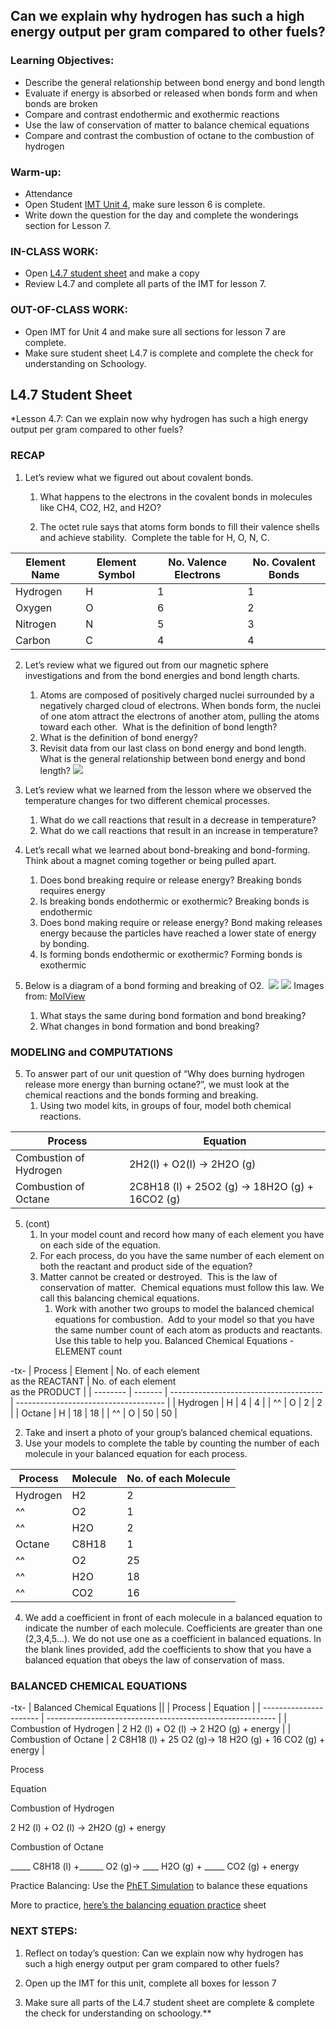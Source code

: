 ## Can we explain why hydrogen has such a high energy output per gram compared to other fuels?

### Learning Objectives:

-   Describe the general relationship between bond energy and bond length
-   Evaluate if energy is absorbed or released when bonds form and when bonds are broken
-   Compare and contrast endothermic and exothermic reactions
-   Use the law of conservation of matter to balance chemical equations
-   Compare and contrast the combustion of octane to the combustion of hydrogen

### Warm-up: 

-   Attendance 
-   Open Student [IMT Unit 4](https://docs.google.com/document/d/1oOD0KgRfL3Oq5ahvuiWuf3WLjWakWEk3/edit?usp=sharing&ouid=102689172288523539314&rtpof=true&sd=true), make sure lesson 6 is complete. 
-   Write down the question for the day and complete the wonderings section for Lesson 7.  

### IN-CLASS WORK:

-   Open [L4.7 student sheet](https://docs.google.com/document/d/1GPUJuldoJHrljNECFzfYR_4sMk4Dqvsb/edit?usp=sharing&ouid=102689172288523539314&rtpof=true&sd=true) and make a copy  
-   Review L4.7 and complete all parts of the IMT for lesson 7.

### OUT-OF-CLASS WORK:

-   Open IMT for Unit 4 and make sure all sections for lesson 7 are complete. 
-   Make sure student sheet L4.7 is complete and complete the check for understanding on Schoology.

## L4.7 Student Sheet

*Lesson 4.7: Can we explain now why hydrogen has such a high energy output per gram compared to other fuels? 

  

### RECAP 

1.  Let’s review what we figured out about covalent bonds. 

	1.  What happens to the electrons in the covalent bonds in molecules like CH4, CO2, H2, and H2O?

	2.  The octet rule says that atoms form bonds to fill their valence shells and achieve stability.  Complete the table for H, O, N, C.

| Element Name | Element Symbol | No. Valence Electrons | No. Covalent Bonds |
| ------------ | -------------- | --------------------- | ------------------ |
| Hydrogen     | H              | 1                     | 1                  |
| Oxygen       | O              | 6                     | 2                  |
| Nitrogen     | N              | 5                     | 3                  |
| Carbon       | C              | 4                     | 4                  |

2.  Let’s review what we figured out from our magnetic sphere investigations and from the bond energies and bond length charts.
    1.  Atoms are composed of positively charged nuclei surrounded by a negatively charged cloud of electrons. When bonds form, the nuclei of one atom attract the electrons of another atom, pulling the atoms toward each other.  What is the definition of bond length?
    2.  What is the definition of bond energy?
    3.  Revisit data from our last class on bond energy and bond length. What is the general relationship between bond energy and bond length?
    ![](https://lh5.googleusercontent.com/q0Noq8QcWbKaVKI19MP1Q5dRde6hFZ5VJIIIq_imUu0XjQcHzZxSgFCzRzF2FYURkyNQOshjRNxp0o9TzzgMMY_oeUDcCUZ889ddprqOQaJP7JD-gB9ub0_kOghLppFqZCHOfgRxJg5l8WWlvZxqnN4welMDycTBYyY19csppNcGSRmeubpn8PWmsHd8ARTuSyI0o7YIMw)  
  
  
  
  
  

3.  Let’s review what we learned from the lesson where we observed the temperature changes for two different chemical processes.
    1.  What do we call reactions that result in a decrease in temperature?
    2.  What do we call reactions that result in an increase in temperature?
    

  

4.  Let’s recall what we learned about bond-breaking and bond-forming.  Think about a magnet coming together or being pulled apart.
	1.  Does bond breaking require or release energy?
		Breaking bonds requires energy
	2.  Is breaking bonds endothermic or exothermic?
		Breaking bonds is endothermic
	3.  Does bond making require or release energy?
		Bond making releases energy because the particles have reached a lower state of energy by bonding.
	4.  Is forming bonds endothermic or exothermic?
		Forming bonds is exothermic
    

  

5.  Below is a diagram of a bond forming and breaking of O2. 
    ![](https://lh5.googleusercontent.com/a5KL4OlhZ6WQLrU-8UFku69Zu3ihq8tFIuLSYo6pG-VFm6Pi-MJL5vQI3BDlv_zVHWHO4KE1xGnmV7uSo0zNHN2hEX69r0dLCmp0JAZD1grT_cUKtqNgDyxnjIymbksoLwJRIgixq8uHUyHUw2zk8xo4zZh0RoQsoPIZAcwmcZPhZoXDLf2fjqDWyCM42FalCmA75VQNiA)
    ![](https://lh5.googleusercontent.com/LUaNI5Lxv5V2dkgx6dwy_SO-p2u3XIQE3WC1YuBVDcvk29Y9rRc0xRmILXJBd_LI6sOi5dKBJ4WpFFEucaWVreZYHl71VDxEbTbjA0vCxYtfMCFSZpXSW-5qg7k28w20WszWSR78bb9hZuesePtrOVB8TNwn0ufsBBL6W60PtFIM3ZHvHzNgVrKf9D8SWwsQ4cxAaFOGTQ)
    Images from: [MolView](https://molview.org/)
    1.  What stays the same during bond formation and bond breaking? 
    2.  What changes in bond formation and bond breaking?
    

### MODELING and COMPUTATIONS

5.  To answer part of our unit question of “Why does burning hydrogen release more energy than burning octane?”, we must look at the chemical reactions and the bonds forming and breaking. 
    1.  Using two model kits, in groups of four, model both chemical reactions.


| Process                | Equation                                      |
| ---------------------- | --------------------------------------------- |
| Combustion of Hydrogen | 2H2(l) + O2(l) → 2H2O (g)                     |
| Combustion of Octane   | 2C8H18 (l) + 25O2 (g) → 18H2O (g) + 16CO2 (g) |

5. (cont)
	1.  In your model count and record how many of each element you have on each side of the equation.
	2.  For each process, do you have the same number of each element on both the reactant and product side of the equation? 
	3.  Matter cannot be created or destroyed.  This is the law of conservation of matter.  Chemical equations must follow this law. We call this balancing chemical equations.  
		1.  Work with another two groups to model the balanced chemical equations for combustion.  Add to your model so that you have the same number count of each atom as products and reactants. Use this table to help you.
		Balanced Chemical Equations - ELEMENT count

-tx-
| Process  | Element | No. of each element<br>as the REACTANT | No. of each element<br>as the PRODUCT |
| -------- | ------- | -------------------------------------- | ------------------------------------- |
| Hydrogen | H       | 4                                      | 4                                     |
| ^^       | O       | 2                                      | 2                                     |
| Octane   | H       | 18                                     | 18                                    |
| ^^       | O       | 50                                     | 50                                    |

2.  Take and insert a photo of your group’s balanced chemical equations. 
3.  Use your models to complete the table by counting the number of each molecule in your balanced equation for each process.

| Process  | Molecule | No. of each Molecule |
| -------- | -------- | -------------------- |
| Hydrogen | H2       | 2                    |
| ^^       | O2       | 1                    |
| ^^       | H2O      | 2                    |
| Octane   | C8H18    | 1                    |
| ^^       | O2       | 25                   |
| ^^       | H2O      | 18                   |
| ^^       | CO2      | 16                   | 

4.  We add a coefficient in front of each molecule in a balanced equation to indicate the number of each molecule. Coefficients are greater than one (2,3,4,5…). We do not use one as a coefficient in balanced equations. In the blank lines provided, add the coefficients to show that you have a balanced equation that obeys the law of conservation of mass.     

  

### BALANCED CHEMICAL EQUATIONS

-tx-
| Balanced Chemical Equations ||
| Process                | Equation                                                  |
| ---------------------- | --------------------------------------------------------- |
| Combustion of Hydrogen | 2 H2 (l) +  O2 (l) →  2 H2O (g) + energy                  |
| Combustion of Octane   | 2 C8H18 (l) + 25 O2 (g)→ 18 H2O (g) + 16 CO2 (g) + energy | 

Process

Equation

Combustion of Hydrogen

2 H2 (l) +  O2 (l) →  2H2O (g) + energy

Combustion of Octane

_____ C8H18 (l) +______ O2 (g)→ ____ H2O (g) + _____ CO2 (g) + energy

  

Practice Balancing: Use the [PhET Simulation](https://phet.colorado.edu/sims/html/balancing-chemical-equations/latest/balancing-chemical-equations_en.html) to balance these equations

  

More to practice, [here’s the balancing equation practice](https://docs.google.com/document/d/1e7q70Lp3H0p9pT7Nq_0fGE9UwFDUuv12/edit?usp=sharing&ouid=102689172288523539314&rtpof=true&sd=true) sheet

  

### NEXT STEPS:

1.  Reflect on today’s question: Can we explain now why hydrogen has such a high energy output per gram compared to other fuels?
    
2.  Open up the IMT for this unit, complete all boxes for lesson 7
    
3.  Make sure all parts of the L4.7 student sheet are complete & complete the check for understanding on schoology.**